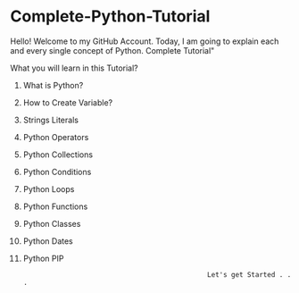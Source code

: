 # Complete-Python-Tutorial
Hello! Welcome to my GitHub Account. Today, I am going to explain each and every single concept of Python.
 Complete Tutorial"

What you will learn in this Tutorial? 


1. What is Python? 
2. How to Create Variable?
3. Strings Literals
4. Python Operators
5. Python Collections
6. Python Conditions
7. Python Loops
8. Python Functions
9. Python Classes
10. Python Dates
11. Python PIP
                                                      
                                                      
                                                      Let's get Started . . .    
